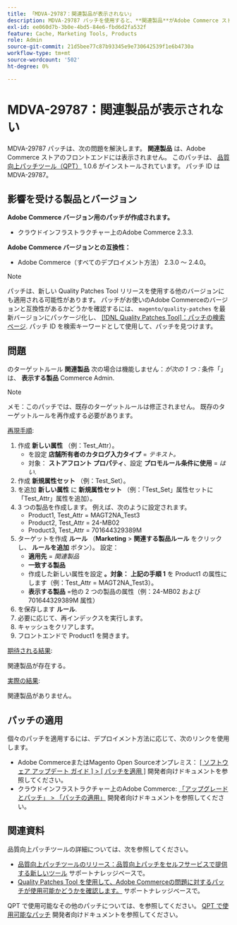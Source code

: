 ```yaml
---
title: 「MDVA-29787：関連製品が表示されない」
description: MDVA-29787 パッチを使用すると、**関連製品**がAdobe Commerce ストアのフロントエンドに表示されない問題を解決できます。 このパッチは、[Quality Patches Tool （QPT） ] （/help/announcements/adobe-commerce-announcements/magento-quality-patches-released-new-tool-to-self-serve-quality-patches.md） 1.0.6 がインストールされている場合に利用できます。 パッチ ID は MDVA-29787。
exl-id: ee060d7b-3b0e-4bd5-84e6-fbd6d2fa532f
feature: Cache, Marketing Tools, Products
role: Admin
source-git-commit: 21d5bee77c87b93345e9e730642539f1e6b4730a
workflow-type: tm+mt
source-wordcount: '502'
ht-degree: 0%

---
```


# MDVA-29787：関連製品が表示されない

MDVA-29787 パッチは、次の問題を解決します。 **関連製品** は、Adobe Commerce ストアのフロントエンドには表示されません。 このパッチは、 [品質向上パッチツール（QPT）](/help/announcements/adobe-commerce-announcements/magento-quality-patches-released-new-tool-to-self-serve-quality-patches.md) 1.0.6 がインストールされています。 パッチ ID は MDVA-29787。

## 影響を受ける製品とバージョン

**Adobe Commerce バージョン用のパッチが作成されます。**

* クラウドインフラストラクチャー上のAdobe Commerce 2.3.3.

**Adobe Commerce バージョンとの互換性：**

* Adobe Commerce（すべてのデプロイメント方法） 2.3.0 ～ 2.4.0。

>[!NOTE]
>
>パッチは、新しい Quality Patches Tool リリースを使用する他のバージョンにも適用される可能性があります。 パッチがお使いのAdobe Commerceのバージョンと互換性があるかどうかを確認するには、 `magento/quality-patches` を最新バージョンにパッケージ化し、 [[!DNL Quality Patches Tool]：パッチの検索ページ](https://devdocs.magento.com/quality-patches/tool.html#patch-grid). パッチ ID を検索キーワードとして使用して、パッチを見つけます。

## 問題

のターゲットルール **関連製品** 次の場合は機能しません：*が次の 1 つ：*&#x200B;条件「」は、 **表示する製品** Commerce Admin.

>[!NOTE]
>
>メモ：このパッチでは、既存のターゲットルールは修正されません。 既存のターゲットルールを再作成する必要があります。

<u>再現手順</u>:

1. 作成 **新しい属性** （例：Test\_Attr）。
   * を設定 **店舗所有者のカタログ入力タイプ** = *テキスト。*
   * 対象： **ストアフロント プロパティ**、設定 **プロモルール条件に使用** = *はい*.
1. 作成 **新規属性セット** （例：Test\_Set）。
1. を追加 **新しい属性** に **新規属性セット** （例：「Test\_Set」属性セットに「Test\_Attr」属性を追加）。
1. 3 つの製品を作成します。 例えば、次のように設定されます。
   * Product1, Test\_Attr = MAGT2NA\_Test3
   * Product2, Test\_Attr = 24-MB02
   * Product3, Test\_Attr = 701644329389M
1. ターゲットを作成 **ルール** （**Marketing**   > **関連する製品ルール** をクリックし、 **ルールを追加** ボタン）。 設定：
   * **適用先** = *関連製品*
   * **一致する製品**
   * 作成した新しい属性を設定 **。対象：** **上記の手順 1** を Product1 の属性にします（例：Test\_Attr = MAGT2NA\_Test3）。
   * **表示する製品** =他の 2 つの製品の属性（例：24-MB02 および 701644329389M 属性）
1. を保存します **ルール**.
1. 必要に応じて、再インデックスを実行します。
1. キャッシュをクリアします。
1. フロントエンドで Product1 を開きます。

<u>期待される結果</u>:

関連製品が存在する。

<u>実際の結果</u>:

関連製品がありません。

## パッチの適用

個々のパッチを適用するには、デプロイメント方法に応じて、次のリンクを使用します。

* Adobe CommerceまたはMagento Open Sourceオンプレミス： [[ ソフトウェア アップデート ガイド ] > [ パッチを適用 ]](https://devdocs.magento.com/guides/v2.4/comp-mgr/patching/mqp.html) 開発者向けドキュメントを参照してください。
* クラウドインフラストラクチャー上のAdobe Commerce: [「アップグレードとパッチ」 > 「パッチの適用」](https://devdocs.magento.com/cloud/project/project-patch.html) 開発者向けドキュメントを参照してください。

## 関連資料

品質向上パッチツールの詳細については、次を参照してください。

* [品質向上パッチツールのリリース：品質向上パッチをセルフサービスで提供する新しいツール](/help/announcements/adobe-commerce-announcements/magento-quality-patches-released-new-tool-to-self-serve-quality-patches.md) サポートナレッジベースで。
* [Quality Patches Tool を使用して、Adobe Commerceの問題に対するパッチが使用可能かどうかを確認します。](/help/support-tools/patches-available-in-qpt-tool/check-patch-for-magento-issue-with-magento-quality-patches.md) サポートナレッジベースで。

QPT で使用可能なその他のパッチについては、を参照してください。 [QPT で使用可能なパッチ](https://devdocs.magento.com/quality-patches/tool.html#patch-grid) 開発者向けドキュメントを参照してください。
